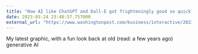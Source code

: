 ```yaml
---
title: "How AI like ChatGPT and Dall-E got frighteningly good so quickly"
date: 2023-05-24 23:48:57.757000
external_url: "https://www.washingtonpost.com/business/interactive/2023/artificial-intelligence-tech-rapid-advances/"
---
```


My latest graphic, with a fun look back at old (read: a few years ago) generative AI